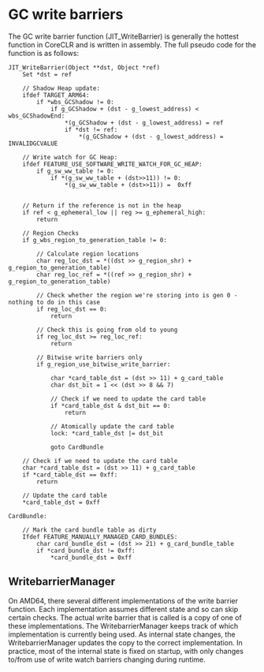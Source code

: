 # GC write barriers

The GC write barrier function (JIT_WriteBarrier) is generally the hottest function in CoreCLR and is written in assembly. The full pseudo code for the function is as follows:


````
JIT_WriteBarrier(Object **dst, Object *ref)
    Set *dst = ref

    // Shadow Heap update:
    ifdef TARGET_ARM64:
        if *wbs_GCShadow != 0:
            if g_GCShadow + (dst - g_lowest_address) < wbs_GCShadowEnd:
                *(g_GCShadow + (dst - g_lowest_address) = ref
                if *dst != ref:
                    *(g_GCShadow + (dst - g_lowest_address) = INVALIDGCVALUE

    // Write watch for GC Heap:
    ifdef FEATURE_USE_SOFTWARE_WRITE_WATCH_FOR_GC_HEAP:
        if g_sw_ww_table != 0:
            if *(g_sw_ww_table + (dst>>11)) != 0:
                *(g_sw_ww_table + (dst>>11)) =  0xff


    // Return if the reference is not in the heap
    if ref < g_ephemeral_low || reg >= g_ephemeral_high:
        return

    // Region Checks
    if g_wbs_region_to_generation_table != 0:

        // Calculate region locations
        char reg_loc_dst = *((dst >> g_region_shr) + g_region_to_generation_table)
        char reg_loc_ref = *((ref >> g_region_shr) + g_region_to_generation_table)

        // Check whether the region we're storing into is gen 0 - nothing to do in this case
        if reg_loc_dst == 0:
            return

        // Check this is going from old to young
        if reg_loc_dst >= reg_loc_ref:
            return

        // Bitwise write barriers only
        if g_region_use_bitwise_write_barrier:

            char *card_table_dst = (dst >> 11) + g_card_table
            char dst_bit = 1 << (dst >> 8 && 7)

            // Check if we need to update the card table
            if *card_table_dst & dst_bit == 0:
                return
            
            // Atomically update the card table
            lock: *card_table_dst |= dst_bit

            goto CardBundle

    // Check if we need to update the card table
    char *card_table_dst = (dst >> 11) + g_card_table
    if *card_table_dst == 0xff:
        return

    // Update the card table
    *card_table_dst = 0xff

CardBundle:

    // Mark the card bundle table as dirty
    Ifdef FEATURE_MANUALLY_MANAGED_CARD_BUNDLES:
        char card_bundle_dst = (dst >> 21) + g_card_bundle_table
        if *card_bundle_dst != 0xff:
            *card_bundle_dst = 0xff

````

## WritebarrierManager

On AMD64, there several different implementations of the write barrier function. Each implementation assumes different state and so can skip certain checks. The actual write barrier that is called is a copy of one of these implementations. The WritebarrierManager keeps track of which implementation is currently being used. As internal state changes, the WritebarrierManager updates the copy to the correct implementation. In practice, most of the internal state is fixed on startup, with only changes to/from use of write watch barriers changing during runtime.

